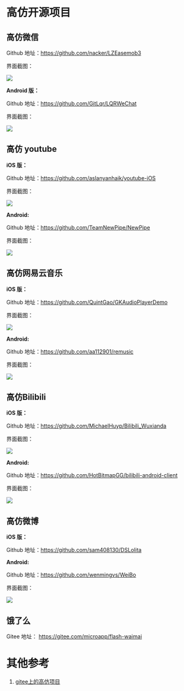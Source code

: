 # 高仿开源项目


## **高仿微信**


Github 地址：https://github.com/nacker/LZEasemob3


界面截图：

![](imgs/wechat2.gif)

**Android 版：**


Github 地址：https://github.com/GitLqr/LQRWeChat


界面截图：

![](高仿开源项目/wechat1.gif)



## **高仿 youtube**

**iOS 版：**

Github 地址：https://github.com/aslanyanhaik/youtube-iOS


界面截图：

![](imgs/youtube1.gif)

**Android:**

Github 地址：https://github.com/TeamNewPipe/NewPipe


界面截图：

![](imgs/youtube2.png)



## **高仿网易云音乐**

**iOS 版：**

Github 地址：https://github.com/QuintGao/GKAudioPlayerDemo


界面截图：

![](imgs/music163.gif)

**Android:**

Github 地址：https://github.com/aa112901/remusic


界面截图：

![](imgs/music163-2.png)



## **高仿Bilibili**

**iOS 版：**


Github 地址：https://github.com/MichaelHuyp/Bilibili_Wuxianda


界面截图：

![](imgs/bilibili1.jpg)

**Android:**


Github 地址：https://github.com/HotBitmapGG/bilibili-android-client

界面截图：

![](imgs/bilibili2.png)

## **高仿微博**

**iOS 版：**


Github 地址：https://github.com/sam408130/DSLolita


**Android:**


Github 地址：https://github.com/wenmingvs/WeiBo


界面截图：

![](imgs/webo2.png)

## 饿了么

Gitee 地址： https://gitee.com/microapp/flash-waimai

# 其他参考
1. [gitee上的高仿项目](https://gitee.com/explore/simulated-projects)